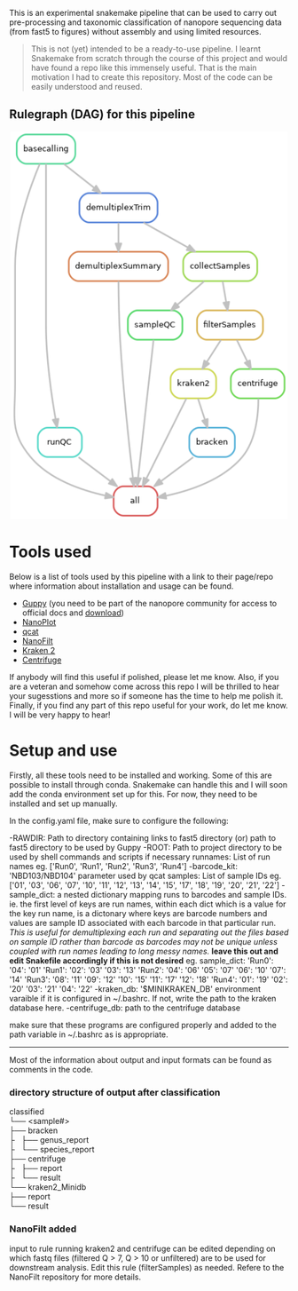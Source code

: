 
This is an experimental snakemake pipeline that can be used to carry out pre-processing and taxonomic classification of nanopore sequencing data (from fast5 to figures) without assembly and using limited resources.

> This is not (yet) intended to be a ready-to-use pipeline. I learnt Snakemake from scratch through the course of this project and would have found a repo like this immensely useful. That is the main motivation I had to create this repository. Most of the code can be easily understood and reused.<br/>

## Rulegraph (DAG) for this pipeline

<p align="center">
  <img src="rulegraph.png" width="500" />
</p>


# Tools used

Below is a list of tools used by this pipeline with a link to their page/repo where information about installation and usage can be found.

- [Guppy](https://denbi-nanopore-training-course.readthedocs.io/en/latest/basecalling/basecalling.html) (you need to be part of the nanopore community for access to official docs and [download](https://community.nanoporetech.com/downloads))
- [NanoPlot](https://github.com/wdecoster/NanoPlot)
- [qcat](https://github.com/nanoporetech/qcat)
- [NanoFilt](https://github.com/wdecoster/nanofilt/)
- [Kraken 2](https://ccb.jhu.edu/software/kraken2/index.shtml?t=manual)
- [Centrifuge](https://ccb.jhu.edu/software/centrifuge/)

If anybody will find this useful if polished, please let me know. Also, if you are a veteran and somehow come across this repo I will be thrilled to hear your sugesstions and more so if someone has the time to help me polish it. Finally, if you find any part of this repo useful for your work, do let me know. I will be very happy to hear!

# Setup and use</br>

Firstly, all these tools need to be installed and working. Some of this are possible to install through conda. Snakemake can handle this and I will soon add the conda environment set up for this. For now, they need to be installed and set up manually.

In the config.yaml file, make sure to configure the following:

-RAWDIR: Path to directory containing links to fast5 directory (or) path to fast5 directory to be used by Guppy
-ROOT: Path to project directory to be used by shell commands and scripts if necessary
runnames: List of run names eg. ['Run0', 'Run1', 'Run2', 'Run3', 'Run4']
-barcode_kit: 'NBD103/NBD104' parameter used by qcat
samples: List of sample IDs eg. ['01', '03', '06', '07', '10', '11', '12', '13', '14', '15', '17', '18', '19', '20', '21', '22']
-sample_dict: a nested dictionary mapping runs to barcodes and sample IDs. ie. the first level of keys are run names, within each dict which is a value for the key run name, is a dictonary where keys are barcode numbers and values are sample ID associated with each barcode in that particular run. *This is useful for demultiplexing each run and separating out the files based on sample ID rather than barcode as barcodes may not be unique unless coupled with run names leading to long messy names.* **leave this out and edit Snakefile accordingly if this is not desired**
eg.
sample_dict:
    'Run0':
      '04': '01'
    'Run1':
      '02': '03'
      '03': '13'
    'Run2':
      '04': '06'
      '05': '07'
      '06': '10'
      '07': '14'
    'Run3':
      '08': '11'
      '09': '12'
      '10': '15'
      '11': '17'
      '12': '18'
    'Run4':
      '01': '19'
      '02': '20'
      '03': '21'
      '04': '22'
-kraken_db: '$MINIKRAKEN_DB' environment varaible if it is configured in ~/.bashrc. If not, write the path to the kraken database here.
-centrifuge_db: path to the centrifuge database


make sure that these programs are configured properly and added to the path variable in ~/.bashrc as is appropriate.

--------------------------------------------------------------------------------------------------------------------------

Most of the information about output and input formats can be found as comments in the code.

### directory structure of output after classification<br/>
classified<br/>
└── <sample#><br/>
    ├── bracken<br/>
    ├   ├── genus_report<br/>
    ├   └── species_report<br/>
    ├── centrifuge<br/>
    ├   ├── report<br/>
    ├   └── result<br/>
    └── kraken2_Minidb<br/>
        ├── report<br/>
        └── result<br/>

### NanoFilt added<br/>
input to rule running kraken2 and centrifuge can be edited depending on which fastq files (filtered Q > 7, Q > 10 or unfiltered) are to be used for downstream analysis. Edit this rule (filterSamples) as needed. Refere to the NanoFilt repository for more details.
